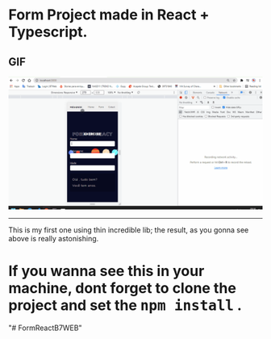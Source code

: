 # Form Project made in React + Typescript.

## GIF

<img src="ReactFormB7WEB.gif">

<hr>

<p>This is my first one using thin incredible lib; the result, as you gonna see above is really astonishing.</p>

<h1>If you wanna see this in your machine, dont forget to clone the project and set the <kbd>npm install</kbd> . </h1>"# FormReactB7WEB" 
